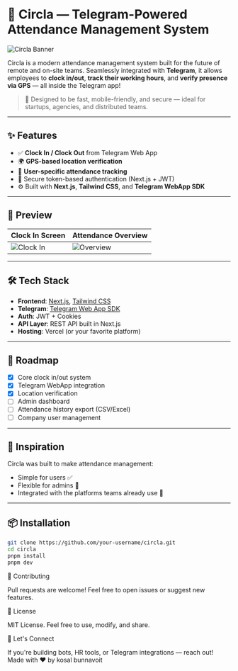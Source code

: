 # 📌 Circla — Telegram-Powered Attendance Management System

![Circla Banner](https://scarlet-cautious-smelt-560.mypinata.cloud/ipfs/bafkreia6hio4zpsjuap5rjzo72zlbxgnayvjk5mlbj7aus74ujx3o2nr6m)

Circla is a modern attendance management system built for the future of remote and on-site teams. Seamlessly integrated with **Telegram**, it allows employees to **clock in/out**, **track their working hours**, and **verify presence via GPS** — all inside the Telegram app!

> 🚀 Designed to be fast, mobile-friendly, and secure — ideal for startups, agencies, and distributed teams.

---

## ✨ Features

- ✅ **Clock In / Clock Out** from Telegram Web App
- 🌍 **GPS-based location verification**
- 👤 **User-specific attendance tracking**
- 🔐 Secure token-based authentication (Next.js + JWT)
- ⚙️ Built with **Next.js**, **Tailwind CSS**, and **Telegram WebApp SDK**

---

## 📸 Preview

| Clock In Screen | Attendance Overview |
|------------------|---------------------|
| ![Clock In](https://scarlet-cautious-smelt-560.mypinata.cloud/ipfs/bafkreiccn3gokz37suo2heviyqiupx445wndjoqdutt6lmpbtzubbxz36u) | ![Overview](https://scarlet-cautious-smelt-560.mypinata.cloud/ipfs/bafkreia6hio4zpsjuap5rjzo72zlbxgnayvjk5mlbj7aus74ujx3o2nr6m) |

---

## 🛠 Tech Stack

- **Frontend**: [Next.js](https://nextjs.org/), [Tailwind CSS](https://tailwindcss.com/)
- **Telegram**: [Telegram Web App SDK](https://core.telegram.org/bots/webapps)
- **Auth**: JWT + Cookies
- **API Layer**: REST API built in Next.js
- **Hosting**: Vercel (or your favorite platform)

---

## 🚧 Roadmap

- [x] Core clock in/out system
- [x] Telegram WebApp integration
- [x] Location verification
- [ ] Admin dashboard
- [ ] Attendance history export (CSV/Excel)
- [ ] Company user management

---

## 🧠 Inspiration

Circla was built to make attendance management:
- Simple for users ✅
- Flexible for admins 🧩
- Integrated with the platforms teams already use 💬

---

## 📦 Installation

```bash
git clone https://github.com/your-username/circla.git
cd circla
pnpm install
pnpm dev
```

🤝 Contributing

Pull requests are welcome! Feel free to open issues or suggest new features.

📄 License

MIT License. Feel free to use, modify, and share.

💬 Let's Connect

If you're building bots, HR tools, or Telegram integrations — reach out!
Made with ❤️ by kosal bunnavoit
